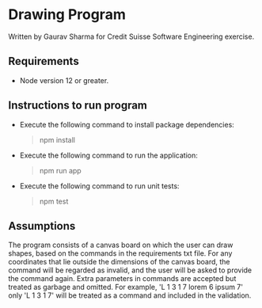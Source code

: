 # Drawing Program

Written by Gaurav Sharma for Credit Suisse Software Engineering exercise.

## Requirements

- Node version 12 or greater.

## Instructions to run program

- Execute the following command to install package dependencies:
  > npm install
- Execute the following command to run the application:
  > npm run app
- Execute the following command to run unit tests:
  > npm test

## Assumptions

The program consists of a canvas board on which the user can draw shapes, based on the commands in the requirements txt file. For any coordinates that lie outside the dimensions of the canvas board, the command will be regarded as invalid, and the user will be asked to provide the command again.
Extra parameters in commands are accepted but treated as garbage and omitted. For example, 'L 1 3 1 7 lorem 6 ipsum 7' only 'L 1 3 1 7' will be treated as a command and included in the validation.
